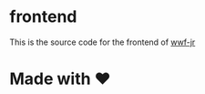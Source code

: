 # frontend
This is the source code for the frontend of [wwf-jr](https://wwf-jr.netlify.app/)

# Made with :heart:
